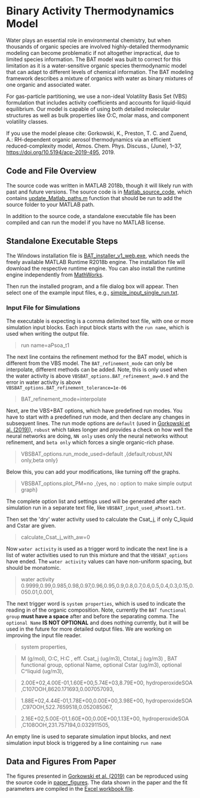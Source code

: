 # Binary Activity Thermodynamics Model
Water plays an essential role in environmental chemistry, but when thousands of organic species are involved highly-detailed thermodynamic modeling can become problematic if not altogether impractical, due to limited species information.
The BAT model was built to correct for this limitation as it is a water-sensitive organic species thermodynamic model that can adapt to different levels of chemical information. 
The BAT modeling framework describes a mixture of organics with water as binary mixtures of one organic and associated water. 

For gas-particle partitioning, we use a non-ideal Volatility Basis Set (VBS) formulation that includes activity coefficients and accounts for liquid-liquid equilibrium. 
Our model is capable of using both detailed molecular structures as well as bulk properties like O:C, molar mass, and component volatility classes.

If you use the model please cite:
Gorkowski, K., Preston, T. C. and Zuend, A.: RH-dependent organic aerosol thermodynamics via an efficient reduced-complexity model, Atmos. Chem. Phys. Discuss., (June), 1–37, https://doi.org/10.5194/acp-2019-495, 2019.

## Code and File Overview
The source code was written in MATLAB 2018b, though it will likely run with past and future versions. 
The source code is in [Matlab_source_code](https://github.com/Gorkowski/Binary_Activity_Thermodynamics_Model/tree/master/Matlab_source_code), which contains [update_Matlab_paths.m](https://github.com/Gorkowski/Binary_Activity_Thermodynamics_Model/blob/master/Matlab_source_code/update_Matlab_paths.m) function that should be run to add the source folder to your MATLAB path.

In addition to the source code, a standalone executable file has been compiled and can run the model if you have no MATLAB license.

## Standalone Executable Steps
The Windows installation file is [BAT_installer_v1_web.exe](https://github.com/Gorkowski/Binary_Activity_Thermodynamics_Model/tree/master/Matlab_runtime/BAT_Model/for_redistribution), which needs the freely available MATLAB Runtime R2018b engine. 
The installation file will download the respective runtime engine. 
You can also install the runtime engine independently from [MathWorks]( https://www.mathworks.com/products/compiler/matlab-runtime.html).

Then run the installed program, and a file dialog box will appear. Then select one of the example input files, e.g., [simple_input_single_run.txt](https://github.com/Gorkowski/Binary_Activity_Thermodynamics_Model/blob/master/Input_examples/simple_input_single_run.txt).

### Input File for Simulations

The executable is expecting is a comma delimited text file, with one or more simulation input blocks. 
Each input block starts with the `run name`, which is used when writing the output file.
>run name=aPsoa_t1 

The next line contains the refinement method for the BAT model, which is different from the VBS model. The `BAT_refinement_mode` can only be interpolate, different methods can be added. Note, this is only used when the water activity is above `VBSBAT_options.BAT_refinement_aw=0.9` and the error in water activity is above `VBSBAT_options.BAT_refinement_tolerance=1e-06`
>BAT_refinement_mode=interpolate

Next, are the VBS+BAT options, which have predefined run modes. You have to start with a predefined run mode, and then declare any changes in subsequent lines. The run mode options are `default` (used in [Gorkowski et al. (2019)](https://doi.org/10.5194/acp-2019-495)), `robust` which takes longer and provides a check on how well the neural networks are doing, `NN only` uses only the neural networks without refinement, and `beta only` which forces a single organic-rich phase.
>VBSBAT_options.run_mode_used=default ,{default,robust,NN only,beta only} 

Below this, you can add your modifications, like turning off the graphs.
>VBSBAT_options.plot_PM=no ,{yes, no : option to make simple output graph}

The complete option list and settings used will be generated after each simulation run in a separate text file, like `VBSBAT_input_used_aPsoat1.txt`. 

Then set the 'dry' water activity used to calculate the Csat_j, if only C_liquid and Cstar are given.
>calculate_Csat_j_with_aw=0

Now `water activity` is used as a trigger word to indicate the next line is a list of water activities used to run this mixture and that the `VBSBAT_options` have ended. The `water activity` values can have non-uniform spacing, but should be monatomic. 
>water activity
>0.9999,0.99,0.985,0.98,0.97,0.96,0.95,0.9,0.8,0.7,0.6,0.5,0.4,0.3,0.15,0.050.01,0.001,

The next trigger word is `system properties`, which is used to indicate the reading in of the organic composition. Note, currently the `BAT functional group` **must have a space** after and before the separating comma. The `optional Name` **IS NOT OPTIONAL** and does nothing currently, but it will be used in the future for more detailed output files. We are working on improving the input file reader.
>system properties,

>M (g/mol), O:C, H:C  , eff. Csat_j (ug/m3), Ctotal_j (ug/m3) , BAT functional group, optional Name, optional Cstar (ug/m3), optional C^liquid (ug/m3),

>2.00E+02,4.00E-01,1.60E+00,5.74E+03,8.79E+00, hydroperoxideSOA ,C107OOH,8620.171693,0.007057093,

>1.88E+02,4.44E-01,1.78E+00,0.00E+00,3.98E+00, hydroperoxideSOA ,C97OOH,522.7659518,0.052085067,

>2.16E+02,5.00E-01,1.60E+00,0.00E+00,1.13E+00, hydroperoxideSOA ,C108OOH,231.757194,0.032911505,

An empty line is used to separate simulation input blocks, and next simulation input block is triggered by a line containing `run name`


## Data and Figures From Paper
The figures presented in [Gorkowski et al. (2019)](https://doi.org/10.5194/acp-2019-495) can be reproduced using the source code in [paper_figures](https://github.com/Gorkowski/Binary_Activity_Thermodynamics_Model/tree/master/Matlab_source_code/paper_figures). The data shown in the paper and the fit parameters are compiled in the [Excel workbook file](https://github.com/Gorkowski/Binary_Activity_Thermodynamics_Model/tree/master/Matlab_source_code/paper_figures/Figure_data).
